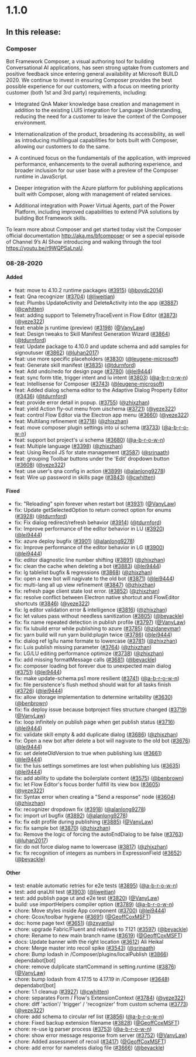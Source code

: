 # 1.1.0

## In this release:

### Composer

Bot Framework Composer, a visual authoring tool for building Conversational AI applications, has seen strong uptake from customers and positive feedback since entering general availability at Microsoft BUILD 2020. We continue to invest in ensuring Composer provides the best possible experience for our customers, with a focus on meeting priority customer (both 1st and 3rd party) requirements, including:

- Integrated QnA Maker knowledge base creation and management in addition to the existing LUIS integration for Language Understanding, reducing the need for a customer to leave the context of the Composer environment.

- Internationalization of the product, broadening its accessibility, as well as introducing multilingual capabilities for bots built with Composer, allowing our customers to do the same.

- A continued focus on the fundamentals of the application, with improved performance, enhancements to the overall authoring experience, and broader inclusion for our user base with a preview of the Composer runtime in JavaScript.

- Deeper integration with the Azure platform for publishing applications built with Composer, along with management of related services.

- Additional integration with Power Virtual Agents, part of the Power Platform, including improved capabilities to extend PVA solutions by building Bot Framework skills.

To learn more about Composer and get started today visit the Composer official documentation http://aka.ms/bfcomposer or see a special episode of Channel 9’s AI Show introducing and walking through the tool https://youtu.be/r9WQPSaLnaU.

### 08-28-2020

#### Added

- feat: move to 4.10.2 runtime packages ([#3915](https://github.com/microsoft/BotFramework-Composer/pull/3915)) ([@boydc2014](https://github.com/boydc2014))
- feat: Qna recognizer ([#3704](https://github.com/microsoft/BotFramework-Composer/pull/3704)) ([@liweitian](https://github.com/liweitian))
- feat: Plumbs UpdateActivity and DeleteActivity into the app ([#3887](https://github.com/microsoft/BotFramework-Composer/pull/3887)) ([@cwhitten](https://github.com/cwhitten))
- feat: adding support to TelemetryTraceEvent in Flow Editor ([#3873](https://github.com/microsoft/BotFramework-Composer/pull/3873)) ([@yeze322](https://github.com/yeze322))
- feat: enable js runtime (preview) ([#3198](https://github.com/microsoft/BotFramework-Composer/pull/3198)) ([@VanyLaw](https://github.com/VanyLaw))
- feat: Design tweaks to Skill Manifest Generation Wizard ([#3864](https://github.com/microsoft/BotFramework-Composer/pull/3864)) ([@tdurnford](https://github.com/tdurnford))
- feat: Update package to 4.10.0 and update schema and add samples for signoutuser ([#3862](https://github.com/microsoft/BotFramework-Composer/pull/3862)) ([@luhan2017](https://github.com/luhan2017))
- feat: use more specific placeholders ([#3830](https://github.com/microsoft/BotFramework-Composer/pull/3830)) ([@leugene-microsoft](https://github.com/leugene-microsoft))
- feat: Generate skill manifest ([#3835](https://github.com/microsoft/BotFramework-Composer/pull/3835)) ([@tdurnford](https://github.com/tdurnford))
- feat: Add undo/redo for design page ([#3780](https://github.com/microsoft/BotFramework-Composer/pull/3780)) ([@lei9444](https://github.com/lei9444))
- feat: sync form title, trigger intent and lu intent ([#3803](https://github.com/microsoft/BotFramework-Composer/pull/3803)) ([@a-b-r-o-w-n](https://github.com/a-b-r-o-w-n))
- feat: Intellisense for Composer ([#3743](https://github.com/microsoft/BotFramework-Composer/pull/3743)) ([@leugene-microsoft](https://github.com/leugene-microsoft))
- feat: Added dialog schema editor to the Adaptive Dialog Property Editor ([#3436](https://github.com/microsoft/BotFramework-Composer/pull/3436)) ([@tdurnford](https://github.com/tdurnford))
- feat: provide error detail in popup. ([#3755](https://github.com/microsoft/BotFramework-Composer/pull/3755)) ([@zhixzhan](https://github.com/zhixzhan))
- feat: yield Action fly-out menu from uischema ([#3721](https://github.com/microsoft/BotFramework-Composer/pull/3721)) ([@yeze322](https://github.com/yeze322))
- feat: control Flow Editor via the Electron app menu ([#3660](https://github.com/microsoft/BotFramework-Composer/pull/3660)) ([@yeze322](https://github.com/yeze322))
- feat: Multilang refinement ([#3718](https://github.com/microsoft/BotFramework-Composer/pull/3718)) ([@zhixzhan](https://github.com/zhixzhan))
- feat: move composer plugin settings into ui schema ([#3733](https://github.com/microsoft/BotFramework-Composer/pull/3733)) ([@a-b-r-o-w-n](https://github.com/a-b-r-o-w-n))
- feat: support bot project's ui schema ([#3680](https://github.com/microsoft/BotFramework-Composer/pull/3680)) ([@a-b-r-o-w-n](https://github.com/a-b-r-o-w-n))
- feat: Multiple language ([#3398](https://github.com/microsoft/BotFramework-Composer/pull/3398)) ([@zhixzhan](https://github.com/zhixzhan))
- feat: Using Recoil JS for state management ([#3587](https://github.com/microsoft/BotFramework-Composer/pull/3587)) ([@srinaath](https://github.com/srinaath))
- feat: grouping Toolbar buttons under the 'Edit' dropdown button ([#3608](https://github.com/microsoft/BotFramework-Composer/pull/3608)) ([@yeze322](https://github.com/yeze322))
- feat: use user's qna config in action ([#3899](https://github.com/microsoft/BotFramework-Composer/pull/3899)) ([@alanlong9278](https://github.com/alanlong9278))
- feat: Wire up password in skills page ([#3843](https://github.com/microsoft/BotFramework-Composer/pull/3843)) ([@cwhitten](https://github.com/cwhitten))

#### Fixed

- fix: "Reloading" spin forever when restart bot ([#3931](https://github.com/microsoft/BotFramework-Composer/pull/3931)) ([@VanyLaw](https://github.com/VanyLaw))
- fix: Update getSelectedOption to return correct option for enums ([#3928](https://github.com/microsoft/BotFramework-Composer/pull/3928)) ([@tdurnford](https://github.com/tdurnford))
- fix: Fix dialog redirect/refresh behavior ([#3914](https://github.com/microsoft/BotFramework-Composer/pull/3914)) ([@tdurnford](https://github.com/tdurnford))
- fix: Improve performance of the editor behavior in LU ([#3920](https://github.com/microsoft/BotFramework-Composer/pull/3920)) ([@lei9444](https://github.com/lei9444))
- fix: azure deploy bugfix ([#3901](https://github.com/microsoft/BotFramework-Composer/pull/3901)) ([@alanlong9278](https://github.com/alanlong9278))
- fix: Improve performance of the editor behavior in LG ([#3900](https://github.com/microsoft/BotFramework-Composer/pull/3900)) ([@lei9444](https://github.com/lei9444))
- fix: editor diagnostic line number shifting ([#3891](https://github.com/microsoft/BotFramework-Composer/pull/3891)) ([@zhixzhan](https://github.com/zhixzhan))
- fix: clean the cache when deleting a bot ([#3883](https://github.com/microsoft/BotFramework-Composer/pull/3883)) ([@lei9444](https://github.com/lei9444))
- fix: lg tablelist bugfix & regressions ([#3868](https://github.com/microsoft/BotFramework-Composer/pull/3868)) ([@zhixzhan](https://github.com/zhixzhan))
- fix: open a new bot will nagivate to the old bot ([#3871](https://github.com/microsoft/BotFramework-Composer/pull/3871)) ([@lei9444](https://github.com/lei9444))
- fix: multi-lang all up view refinement ([#3847](https://github.com/microsoft/BotFramework-Composer/pull/3847)) ([@zhixzhan](https://github.com/zhixzhan))
- fix: refresh page client state lost error. ([#3852](https://github.com/microsoft/BotFramework-Composer/pull/3852)) ([@zhixzhan](https://github.com/zhixzhan))
- fix: resolve conflict between Electron native shortcut and FlowEditor shortcuts ([#3846](https://github.com/microsoft/BotFramework-Composer/pull/3846)) ([@yeze322](https://github.com/yeze322))
- fix: lg editor validation error & intelligence ([#3816](https://github.com/microsoft/BotFramework-Composer/pull/3816)) ([@zhixzhan](https://github.com/zhixzhan))
- fix: let values pass without needless sanitization ([#3805](https://github.com/microsoft/BotFramework-Composer/pull/3805)) ([@beyackle](https://github.com/beyackle))
- fix: fix name repeated detection in publish profile ([#3797](https://github.com/microsoft/BotFramework-Composer/pull/3797)) ([@VanyLaw](https://github.com/VanyLaw))
- fix: fix lubuild error while publishing to azure ([#3785](https://github.com/microsoft/BotFramework-Composer/pull/3785)) ([@zidaneymar](https://github.com/zidaneymar))
- fix: yarn build will run yarn build:plugin twice ([#3786](https://github.com/microsoft/BotFramework-Composer/pull/3786)) ([@lei9444](https://github.com/lei9444))
- fix: dialog ref lg/lu name formate to lowercase ([#3781](https://github.com/microsoft/BotFramework-Composer/pull/3781)) ([@zhixzhan](https://github.com/zhixzhan))
- fix: Luis publish missing parameter ([#3764](https://github.com/microsoft/BotFramework-Composer/pull/3764)) ([@zhixzhan](https://github.com/zhixzhan))
- fix: LG/LU editing performance optimize ([#3738](https://github.com/microsoft/BotFramework-Composer/pull/3738)) ([@zhixzhan](https://github.com/zhixzhan))
- fix: add missing formatMessage calls ([#3681](https://github.com/microsoft/BotFramework-Composer/pull/3681)) ([@beyackle](https://github.com/beyackle))
- fix: composer loading bot forever due to unexpected main dialog ([#3751](https://github.com/microsoft/BotFramework-Composer/pull/3751)) ([@lei9444](https://github.com/lei9444))
- fix: make update-schema.ps1 more resilient ([#3741](https://github.com/microsoft/BotFramework-Composer/pull/3741)) ([@a-b-r-o-w-n](https://github.com/a-b-r-o-w-n))
- fix: file persistence's flush method should wait for all tasks finish ([#3726](https://github.com/microsoft/BotFramework-Composer/pull/3726)) ([@lei9444](https://github.com/lei9444))
- fix: allow storage implementation to determine writability ([#3630](https://github.com/microsoft/BotFramework-Composer/pull/3630)) ([@benbrown](https://github.com/benbrown))
- fix: fix deploy issue because botproject files structure changed ([#3719](https://github.com/microsoft/BotFramework-Composer/pull/3719)) ([@VanyLaw](https://github.com/VanyLaw))
- fix: loop infinitely on publish page when get publish status ([#3716](https://github.com/microsoft/BotFramework-Composer/pull/3716)) ([@lei9444](https://github.com/lei9444))
- fix: validate skill empty & add duplicate dialog ([#3686](https://github.com/microsoft/BotFramework-Composer/pull/3686)) ([@zhixzhan](https://github.com/zhixzhan))
- fix: Open a new bot after delete a bot will nagivate to the old bot ([#3676](https://github.com/microsoft/BotFramework-Composer/pull/3676)) ([@lei9444](https://github.com/lei9444))
- fix: set deleteOldVersion to true when publishing luis ([#3661](https://github.com/microsoft/BotFramework-Composer/pull/3661)) ([@lei9444](https://github.com/lei9444))
- fix: the luis settings sometimes are lost when publishing luis ([#3635](https://github.com/microsoft/BotFramework-Composer/pull/3635)) ([@lei9444](https://github.com/lei9444))
- fix: add ability to update the boilerplate content ([#3575](https://github.com/microsoft/BotFramework-Composer/pull/3575)) ([@benbrown](https://github.com/benbrown))
- fix: let Flow Editor's focus border fullfill its view box ([#3605](https://github.com/microsoft/BotFramework-Composer/pull/3605)) ([@yeze322](https://github.com/yeze322))
- fix: Syntax error when creating a "Send a response" node ([#3604](https://github.com/microsoft/BotFramework-Composer/pull/3604)) ([@zhixzhan](https://github.com/zhixzhan))
- fix: recognizer dropdown fix ([#3918](https://github.com/microsoft/BotFramework-Composer/pull/3918)) ([@alanlong9278](https://github.com/alanlong9278))
- fix: import url bugfix ([#3892](https://github.com/microsoft/BotFramework-Composer/pull/3892)) ([@alanlong9278](https://github.com/alanlong9278))
- fix: fix edit profile during publishing ([#3885](https://github.com/microsoft/BotFramework-Composer/pull/3885)) ([@VanyLaw](https://github.com/VanyLaw))
- fix: fix sample bot ([#3870](https://github.com/microsoft/BotFramework-Composer/pull/3870)) ([@zhixzhan](https://github.com/zhixzhan))
- fix: Remove the logic of forcing the autoEndDialog to be false ([#3763](https://github.com/microsoft/BotFramework-Composer/pull/3763)) ([@luhan2017](https://github.com/luhan2017))
- fix: do not force dialog name to lowercase ([#3817](https://github.com/microsoft/BotFramework-Composer/pull/3817)) ([@zhixzhan](https://github.com/zhixzhan))
- fix: fix recognition of integers as numbers in ExpressionField ([#3652](https://github.com/microsoft/BotFramework-Composer/pull/3652)) ([@beyackle](https://github.com/beyackle))

#### Other

- test: enable automatic retries for e2e tests ([#3895](https://github.com/microsoft/BotFramework-Composer/pull/3895)) ([@a-b-r-o-w-n](https://github.com/a-b-r-o-w-n))
- test: add qnaUtil test ([#3903](https://github.com/microsoft/BotFramework-Composer/pull/3903)) ([@liweitian](https://github.com/liweitian))
- test: add publish page ut and e2e test ([#3820](https://github.com/microsoft/BotFramework-Composer/pull/3820)) ([@VanyLaw](https://github.com/VanyLaw))
- build: use importHelpers compiler option ([#3789](https://github.com/microsoft/BotFramework-Composer/pull/3789)) ([@a-b-r-o-w-n](https://github.com/a-b-r-o-w-n))
- chore: Move styles inside App component ([#3700](https://github.com/microsoft/BotFramework-Composer/pull/3700)) ([@lei9444](https://github.com/lei9444))
- chore: Gcox/toolbar hygiene ([#3691](https://github.com/microsoft/BotFramework-Composer/pull/3691)) ([@GeoffCoxMSFT](https://github.com/GeoffCoxMSFT))
- doc: home page text ([#3651](https://github.com/microsoft/BotFramework-Composer/pull/3651)) ([@zxyanliu](https://github.com/zxyanliu))
- chore: upgrade Fabric/Fluent and relatives to 7.121 ([#3597](https://github.com/microsoft/BotFramework-Composer/pull/3597)) ([@beyackle](https://github.com/beyackle))
- chore: Rename to new main branch name ([#3619](https://github.com/microsoft/BotFramework-Composer/pull/3619)) ([@GeoffCoxMSFT](https://github.com/GeoffCoxMSFT))
- docs: Update banner with the right location ([#3612](https://github.com/microsoft/BotFramework-Composer/pull/3612)) Ali Heikal
- chore: Merge master into recoil spike ([#3543](https://github.com/microsoft/BotFramework-Composer/pull/3543)) ([@srinaath](https://github.com/srinaath))
- chore: Bump lodash in /Composer/plugins/localPublish ([#3866](https://github.com/microsoft/BotFramework-Composer/pull/3866)) dependabot[bot]
- chore: remove dulplicate startCommand in setting.runtime ([#3876](https://github.com/microsoft/BotFramework-Composer/pull/3876)) ([@VanyLaw](https://github.com/VanyLaw))
- chore: bump lodash from 4.17.15 to 4.17.19 in /Composer ([#3648](https://github.com/microsoft/BotFramework-Composer/pull/3648)) dependabot[bot]
- chore: 1.1 cleanup ([#3927](https://github.com/microsoft/BotFramework-Composer/pull/3927)) ([@cwhitten](https://github.com/cwhitten))
- chore: separates Form / Flow's ExtensionContext ([#3784](https://github.com/microsoft/BotFramework-Composer/pull/3784)) ([@yeze322](https://github.com/yeze322))
- chore: diff 'action'/ 'trigger' / 'recognizer' from custom schema ([#3773](https://github.com/microsoft/BotFramework-Composer/pull/3773)) ([@yeze322](https://github.com/yeze322))
- chore: add schema to circular ref list ([#3856](https://github.com/microsoft/BotFramework-Composer/pull/3856)) ([@a-b-r-o-w-n](https://github.com/a-b-r-o-w-n))
- chore: Fixed backup extension filename ([#3828](https://github.com/microsoft/BotFramework-Composer/pull/3828)) ([@GeoffCoxMSFT](https://github.com/GeoffCoxMSFT))
- chore: re-use lg parser process ([#3753](https://github.com/microsoft/BotFramework-Composer/pull/3753)) ([@a-b-r-o-w-n](https://github.com/a-b-r-o-w-n))
- chore: show error message response from server ([#3752](https://github.com/microsoft/BotFramework-Composer/pull/3752)) ([@VanyLaw](https://github.com/VanyLaw))
- chore: Added assessment of recoil ([#3417](https://github.com/microsoft/BotFramework-Composer/pull/3417)) ([@GeoffCoxMSFT](https://github.com/GeoffCoxMSFT))
- chore: add error for nameless dialog file ([#3666](https://github.com/microsoft/BotFramework-Composer/pull/3666)) ([@beyackle](https://github.com/beyackle))
